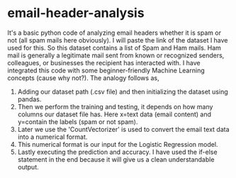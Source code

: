 # email-header-analysis
It's a basic python code of analyzing email headers whether it is spam or not (all spam mails here obviously). I will paste the link of the dataset I have used for this. So this dataset contains a list of Spam and Ham mails. Ham mail is generally a legitimate mail sent from known or recognized senders, colleagues, or businesses the recipient has interacted with. I have integrated this code with some beginner-friendly Machine Learning concepts (cause why not?). The analogy follows as,
 1. Adding our dataset path (.csv file) and then initializing the dataset using pandas.
 2. Then we perform the training and testing, it depends on how many columns our dataset file has. Here x=text data (email content) and y=contain the labels (spam or not spam).
 3. Later we use the 'CountVectorizer' is used to convert the email text data into a numerical format.
 4. This numerical format is our input for the Logistic Regression model.
 5. Lastly executing the prediction and accuracy. 
I have used the if-else statement in the end because it will give us a clean understandable output.
